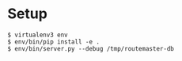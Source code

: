 # Setup

    $ virtualenv3 env
    $ env/bin/pip install -e .
    $ env/bin/server.py --debug /tmp/routemaster-db
